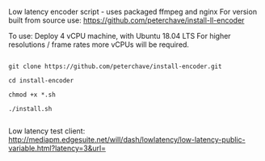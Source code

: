 Low latency encoder script - uses packaged ffmpeg and nginx
For version built from source use: https://github.com/peterchave/install-ll-encoder

To use:
Deploy 4 vCPU machine, with Ubuntu 18.04 LTS
For higher resolutions / frame rates more vCPUs will be required.

<code>
git clone https://github.com/peterchave/install-encoder.git<br>
cd install-encoder<br>
chmod +x *.sh<br>
./install.sh<br>
</code>

Low latency test client: http://mediapm.edgesuite.net/will/dash/lowlatency/low-latency-public-variable.html?latency=3&url=
